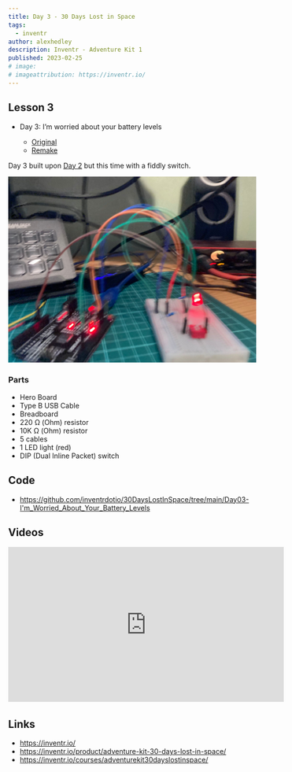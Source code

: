 ```yaml
---
title: Day 3 - 30 Days Lost in Space 
tags:
  - inventr
author: alexhedley
description: Inventr - Adventure Kit 1
published: 2023-02-25
# image:
# imageattribution: https://inventr.io/
---
```


<!-- # Day 3 - 30 Days Lost in Space - Inventr -->

<?# Markdown ?>
<?!^ "./../includes/posts/inventr-ak1.md" /?>
<?#/ Markdown ?>

## Lesson 3

- Day 3: I’m worried about your battery levels

  - [Original](https://inventr.io/lessons/day-3/)
  - [Remake](https://inventr.io/lessons/day-3-2/)

Day 3 built upon [Day 2](inventr-ak1-day2) but this time with a fiddly switch.

!["Day 3"](images/inventr/ak1/Day3.jpg "Day 3")

### Parts

- Hero Board
- Type B USB Cable
- Breadboard
- 220 Ω (Ohm) resistor
- 10K Ω (Ohm) resistor
- 5 cables
- 1 LED light (red)
- DIP (Dual Inline Packet) switch

## Code

- https://github.com/inventrdotio/30DaysLostInSpace/tree/main/Day03-I'm_Worried_About_Your_Battery_Levels

## Videos

<iframe width="560" height="315" src="https://www.youtube.com/embed/0rHcTubUt8A" title="30 Days Lost in Space - Day 1" frameborder="0" allow="accelerometer; autoplay; clipboard-write; encrypted-media; gyroscope; picture-in-picture; web-share" allowfullscreen></iframe>

## Links

- https://inventr.io/
- https://inventr.io/product/adventure-kit-30-days-lost-in-space/
- https://inventr.io/courses/adventurekit30dayslostinspace/
